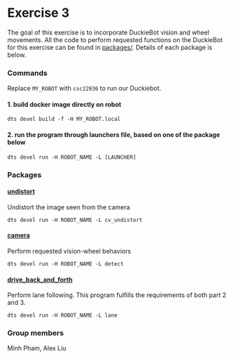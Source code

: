 # Exercise 3

The goal of this exercise is to incorporate DuckieBot vision and wheel movements. All the code to perform requested functions on the DuckieBot for this exercise can be found in [packages/](https://github.com/phamcnm/ros-phamm/blob/main/exercise-3/packages/). Details of each package is below.

### Commands
Replace `MY_ROBOT` with `csc22936` to run our Duckiebot.
#### 1. build docker image directly on robot
`dts devel build -f -H MY_ROBOT.local`
#### 2. run the program through launchers file, based on one of the package below
`dts devel run -H ROBOT_NAME -L [LAUNCHER]`

### Packages

#### [undistort](https://github.com/phamcnm/ros-phamm/blob/main/exercise-3/packages/cv_undistort/src/)
Undistort the image seen from the camera

`dts devel run -H ROBOT_NAME -L cv_undistort` 

#### [camera](https://github.com/phamcnm/ros-phamm/blob/main/exercise-3/packages/computer_vision/src/lane_based_behavior_controller_template.py)
Perform requested vision-wheel behaviors

`dts devel run -H ROBOT_NAME -L detect`

#### [drive_back_and_forth](https://github.com/phamcnm/ros-phamm/blob/main/exercise-3/packages/computer_vision/src/lane_detection_template.py)
Perform lane following. This program fulfills the requirements of both part 2 and 3.

`dts devel run -H ROBOT_NAME -L lane`

### Group members
Minh Pham, Alex Liu